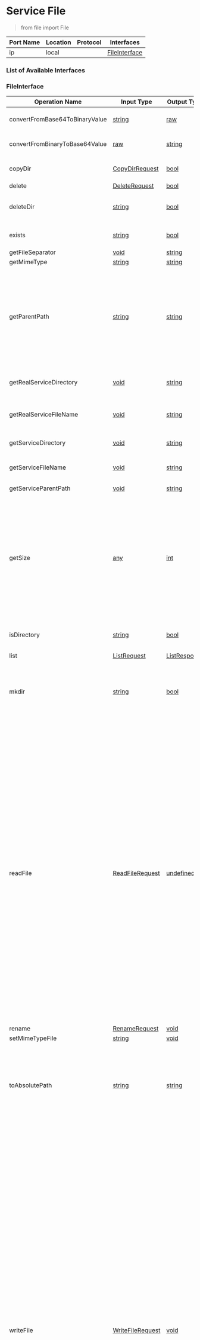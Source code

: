 <!-- markdownlint-disable -->
<!-- editorconfig-checker-disable -->
<!-- cSpell:disable -->

# Service File

> from file import File

| Port Name | Location | Protocol | Interfaces |
| --- | --- | --- | --- |
| ip | local | | <a href='#FileInterface'>FileInterface</a> |

### List of Available Interfaces

### FileInterface

| Operation Name | Input Type | Output Type | Faults | Description |
| --- | --- | --- | --- | --- |
| convertFromBase64ToBinaryValue | <a href="#string">string</a> | <a href='#raw'>raw</a> | <details><summary>IOException</summary><a href='#3#IOExceptionType'>3#IOExceptionType</a></details> |  deprecated, please use base64ToRaw@Converter()() from converter.iol  |
| convertFromBinaryToBase64Value | <a href="#raw">raw</a> | <a href='#string'>string</a> | - |  deprecated, please use rawToBase64@Converter()() from converter.iol  |
| copyDir | <a href="#CopyDirRequest">CopyDirRequest</a> | <a href='#bool'>bool</a> | <details><summary>FileNotFound</summary>undefined</details><details><summary>IOException</summary>undefined</details> | <br>	  it copies a source directory into a destination one<br>	 |
| delete | <a href="#DeleteRequest">DeleteRequest</a> | <a href='#bool'>bool</a> | <details><summary>IOException</summary><a href='#3#IOExceptionType'>3#IOExceptionType</a></details> |  |
| deleteDir | <a href="#string">string</a> | <a href='#bool'>bool</a> | <details><summary>IOException</summary><a href='#3#IOExceptionType'>3#IOExceptionType</a></details> | <br>	   it deletes a directory recursively removing all its contents<br>	 |
| exists | <a href="#string">string</a> | <a href='#bool'>bool</a> | - | <br>	 it tests if the specified file or directory exists or not.<br>	 |
| getFileSeparator | <a href="#void">void</a> | <a href='#string'>string</a> | - |  |
| getMimeType | <a href="#string">string</a> | <a href='#string'>string</a> | <details><summary>FileNotFound</summary><a href='#FileNotFoundType'>FileNotFoundType</a></details> |  |
| getParentPath | <a href="#string">string</a> | <a href='#string'>string</a> | <details><summary>InvalidPathException</summary><a href='#0#JavaExceptionType'>0#JavaExceptionType</a></details> | <br>	  Constructs the path to the parent directory.<br>	  Can be used to construct paths that does not exist so long as the path uses the system's filesystem path conventions.<br>	  Throws a InvalidPathException fault if input path is not a recognized system path or if the parent has no parent.<br>	  |
| getRealServiceDirectory | <a href="#void">void</a> | <a href='#string'>string</a> | <details><summary>IOException</summary><a href='#3#IOExceptionType'>3#IOExceptionType</a></details> |  Returns the real filesystem directory (following links) from which the service has been launched  |
| getRealServiceFileName | <a href="#void">void</a> | <a href='#string'>string</a> | <details><summary>IOException</summary><a href='#3#IOExceptionType'>3#IOExceptionType</a></details> |  Returns the name of the real file (following links) from which the service has been launched  |
| getServiceDirectory | <a href="#void">void</a> | <a href='#string'>string</a> | <details><summary>IOException</summary><a href='#3#IOExceptionType'>3#IOExceptionType</a></details> |  Returns the filesystem directory from which the service has been launched  |
| getServiceFileName | <a href="#void">void</a> | <a href='#string'>string</a> | - |  Returns the name of the file from which the service has been launched  |
| getServiceParentPath | <a href="#void">void</a> | <a href='#string'>string</a> | - |  Returns the parent path of the service  |
| getSize | <a href="#any">any</a> | <a href='#int'>int</a> | - | <br>	  The size of any basic type variable.<br>	  - raw: buffer size<br>	  - void: 0<br>	  - boolean: 1<br>	  - integer types: int 4, long 8<br>	  - double: 8<br>	  - string: size in the respective platform encoding, on ASCII and latin1<br>	    equal to the string's length, on Unicode (UTF-8 etc.) >= string's length<br>	  |
| isDirectory | <a href="#string">string</a> | <a href='#bool'>bool</a> | <details><summary>FileNotFound</summary><a href='#FileNotFoundType'>FileNotFoundType</a></details><details><summary>IOException</summary><a href='#3#IOExceptionType'>3#IOExceptionType</a></details> | <br>	  it returns if a filename is a directory or not. False if the file does not exist.<br>	 |
| list | <a href="#ListRequest">ListRequest</a> | <a href='#ListResponse'>ListResponse</a> | <details><summary>IOException</summary><a href='#3#IOExceptionType'>3#IOExceptionType</a></details> |  |
| mkdir | <a href="#string">string</a> | <a href='#bool'>bool</a> | - | <br>	<br>	 it creates the directory specified in the request root. Returns true if the directory has been<br>	 created with success, false otherwise<br>	 |
| readFile | <a href="#ReadFileRequest">ReadFileRequest</a> | <a href='#undefined'>undefined</a> | <details><summary>FileNotFound</summary><a href='#FileNotFoundType'>FileNotFoundType</a></details><details><summary>IOException</summary><a href='#3#IOExceptionType'>3#IOExceptionType</a></details> | <br>	  Reads some file's content into a Jolie structure<br>	 <br>	  Supported formats (ReadFileRequest.format):<br>	  - text (the default)<br>	  - base64 (same as binary but afterwards base64-encoded)<br>	  - binary<br>	  - xml<br>	  - xml_store (a type-annotated XML format)<br>	  - properties (Java properties file)<br>	  - json<br>	 <br>	  Child values: text, base64 and binary only populate the return's base value, the other formats fill in the child values as well.<br>	  - xml, xml_store: the XML root node will costitute a return's child value, the rest is filled in recursively<br>	  - properties: each property is represented by a child value<br>	  - json: each attribute corresponds to a child value, the default values (attribute "$" or singular value) are saved as the base values, nested arrays get mapped with the "_" helper childs (e.g. a[i][j] -> a._[i]._[j]), the rest is filled in recursively<br>	  |
| rename | <a href="#RenameRequest">RenameRequest</a> | <a href='#void'>void</a> | <details><summary>IOException</summary><a href='#3#IOExceptionType'>3#IOExceptionType</a></details> |  |
| setMimeTypeFile | <a href="#string">string</a> | <a href='#void'>void</a> | <details><summary>IOException</summary><a href='#3#IOExceptionType'>3#IOExceptionType</a></details> |  |
| toAbsolutePath | <a href="#string">string</a> | <a href='#string'>string</a> | <details><summary>InvalidPathException</summary><a href='#0#JavaExceptionType'>0#JavaExceptionType</a></details> | <br>	  Constructs an absolute path to the target file or directory.<br>	  Can be used to construct an absolute path for new files that does not exist yet.<br>	  Throws a InvalidPathException fault if input is a relative path is not system recognized path.<br>	  |
| writeFile | <a href="#WriteFileRequest">WriteFileRequest</a> | <a href='#void'>void</a> | <details><summary>FileNotFound</summary><a href='#FileNotFoundType'>FileNotFoundType</a></details><details><summary>IOException</summary><a href='#3#IOExceptionType'>3#IOExceptionType</a></details> | <br>	  Writes a Jolie structure out to an external file<br>	 <br>	  Supported formats (WriteFileRequest.format):<br>	  - text (the default if base value not of type raw)<br>	  - binary (the default if base value of type raw)<br>	  - xml<br>	  - xml_store (a type-annotated XML format)<br>	  - json<br>	 <br>	 <br>	  Child values: text and binary only consider the content's (WriteFileRequest.content) base value, the other formats look at the child values as well.<br>	  - xml, xml_store: the XML root node will costitute the content's only child value, the rest gets read out recursively<br>	  - json: each child value corresponds to an attribute, the base values are saved as the default values (attribute "$" or singular value), the "_" helper childs disappear (e.g. a._[i]._[j] -> a[i][j]), the rest gets read out recursively<br>	 <br>	 	when format is xml and a schema is defined, the resulting xml follows the schema constraints.<br>	   Use "@NameSpace" in order to enable root element identification in the schema by specifing the namespace of the root.<br>	   Use "@Prefix" for forcing a prefix in an element.<br>	   Use "@ForceAttribute" for forcing an attribute in an element even if it is not defined in the corresponding schema<br>	  |


### Types

<details>
<summary><span id="CopyDirRequest">CopyDirRequest: &#10;from: the source directory to copy&#10;to: the target directory to copy into&#10;
</span>
</summary>

##### Type Declaration
<pre>
void &#123;
&nbsp;&nbsp;from[1,1]: string // 
&nbsp;&nbsp;to[1,1]: string // 
&#125;
</pre>
</details>
<details>
<summary><span id="DeleteRequest">DeleteRequest: 
</span>
</summary>

##### Type Declaration
<pre>
string &#123;
&nbsp;&nbsp;isRegex[0,1]: int // 
&#125;
</pre>
</details>
<details>
<summary><span id="FileNotFoundType">FileNotFoundType: 
</span>
</summary>

##### Type Declaration
<pre>
<a href='#WeakJavaExceptionType'>WeakJavaExceptionType</a>
</pre>
</details>
<details>
<summary><span id="IOExceptionType">IOExceptionType: 
</span>
</summary>

##### Type Declaration
<pre>
<a href='#JavaExceptionType'>JavaExceptionType</a>
</pre>
</details>
<details>
<summary><span id="IOExceptionType">IOExceptionType: 
</span>
</summary>

##### Type Declaration
<pre>
<a href='#IOExceptionType'>IOExceptionType</a>
</pre>
</details>
<details>
<summary><span id="JavaExceptionType">JavaExceptionType: 
</span>
</summary>

##### Type Declaration
<pre>
string &#123;
&nbsp;&nbsp;stackTrace[1,1]: string // 
&#125;
</pre>
</details>
<details>
<summary><span id="JavaExceptionType">JavaExceptionType: 
</span>
</summary>

##### Type Declaration
<pre>
<a href='#JavaExceptionType'>JavaExceptionType</a>
</pre>
</details>
<details>
<summary><span id="ListRequest">ListRequest: 
</span>
</summary>

##### Type Declaration
<pre>
void &#123;
&nbsp;&nbsp;regex[0,1]: string // 
&nbsp;&nbsp;dirsOnly[0,1]: bool // 
&nbsp;&nbsp;directory[1,1]: string // 
&nbsp;&nbsp;recursive[0,1]: bool // 
&nbsp;&nbsp;order[0,1]: void &#123;
&nbsp;&nbsp;&nbsp;&nbsp;byname[0,1]: bool // 
&nbsp;&nbsp;&#125; // 
&nbsp;&nbsp;info[0,1]: bool // 
&#125;
</pre>
</details>
<details>
<summary><span id="ListResponse">ListResponse: 
</span>
</summary>

##### Type Declaration
<pre>
void &#123;
&nbsp;&nbsp;result[0,1]: string &#123;
&nbsp;&nbsp;&nbsp;&nbsp;info[0,1]: void &#123;
&nbsp;&nbsp;&nbsp;&nbsp;&nbsp;&nbsp;size[1,1]: long // 
&nbsp;&nbsp;&nbsp;&nbsp;&nbsp;&nbsp;absolutePath[1,1]: string // 
&nbsp;&nbsp;&nbsp;&nbsp;&nbsp;&nbsp;lastModified[1,1]: long // 
&nbsp;&nbsp;&nbsp;&nbsp;&nbsp;&nbsp;isDirectory[1,1]: bool // 
&nbsp;&nbsp;&nbsp;&nbsp;&nbsp;&nbsp;isHidden[1,1]: bool // 
&nbsp;&nbsp;&nbsp;&nbsp;&#125; // 
&nbsp;&nbsp;&#125; // 
&#125;
</pre>
</details>
<details>
<summary><span id="ReadFileRequest">ReadFileRequest: 
</span>
</summary>

##### Type Declaration
<pre>
void &#123;
&nbsp;&nbsp;filename[1,1]: string // 
&nbsp;&nbsp;format[0,1]: string &#123;
&nbsp;&nbsp;&nbsp;&nbsp;skipMixedText[0,1]: bool // 
&nbsp;&nbsp;&nbsp;&nbsp;charset[0,1]: string // 
&nbsp;&nbsp;&nbsp;&nbsp;stream[0,1]: bool //  if format is "yaml" and this is true, the file is read as a stream of multiple YAML documents which will be returned as a "documents" array in the response
&nbsp;&nbsp;&#125; // 
&#125;
</pre>
</details>
<details>
<summary><span id="RenameRequest">RenameRequest: 
</span>
</summary>

##### Type Declaration
<pre>
void &#123;
&nbsp;&nbsp;filename[1,1]: string // 
&nbsp;&nbsp;to[1,1]: string // 
&#125;
</pre>
</details>
<details>
<summary><span id="WeakJavaExceptionType">WeakJavaExceptionType: 
</span>
</summary>

##### Type Declaration
<pre>
any &#123;
&nbsp;&nbsp;stackTrace[0,1]: string // 
&#125;
</pre>
</details>
<details>
<summary><span id="WriteFileRequest">WriteFileRequest: 
</span>
</summary>

##### Type Declaration
<pre>
void &#123;
&nbsp;&nbsp;filename[1,1]: string // 
&nbsp;&nbsp;format[0,1]: string &#123;
&nbsp;&nbsp;&nbsp;&nbsp;schema[0,1]: string // 
&nbsp;&nbsp;&nbsp;&nbsp;indent[0,1]: bool // 
&nbsp;&nbsp;&nbsp;&nbsp;doctype_system[0,1]: string // 
&nbsp;&nbsp;&nbsp;&nbsp;encoding[0,1]: string // 
&nbsp;&nbsp;&#125; // 
&nbsp;&nbsp;content[1,1]: undefined // 
&nbsp;&nbsp;append[0,1]: int // 
&#125;
</pre>
</details>

